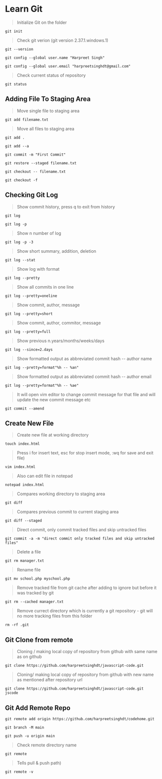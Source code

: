 # Learn Git

> Initialize Git on the folder

```
git init
```

> Check git verion (git version 2.37.1.windows.1)

```git --version```

```git config --global user.name "Harpreet Singh"```

```git config --global user.email "harpreetsinghdt@gmail.com"```

> Check current status of repository

```git status```

## Adding File To Staging Area

> Move single file to staging area

```git add filename.txt```

> Move all files to staging area

```git add .```

```git add --a```

```git commit -m "First Commit"```

```git restore --staged filename.txt```

```git checkout -- filename.txt```

```git checkout -f```

## Checking Git Log

> Show commit history, press q to exit from history

```git log```

```git log -p```

> Show n number of log

```git log -p -3```

> Show short summary, addition, deletion

```git log --stat```

> Show log with format

```git log --pretty```

> Show all commits in one line

```git log --pretty=oneline```

> Show commit, author, message

```git log --pretty=short```

> Show commit, author, commitor, message

```git log --pretty=full```

> Show previous n.years/months/weeks/days

```git log --since=2.days```

> Show formatted output as abbreviated commit hash -- author name

```git log --pretty=format"%h -- %an"```

> Show formatted output as abbreviated commit hash -- author email

```git log --pretty=format"%h -- %ae"```

> It will open vim editor to change commit message for that file and will update the new commit message etc

```git commit --amend```

## Create New File

> Create new file at working directory

```touch index.html```

> Press i for insert text, esc for stop insert mode, :wq for save and exit file)

```vim index.html```

> Also can edit file in notepad

```notepad index.html```

> Compares working directory to staging area

```git diff```

> Compares previous commit to current staging area

```git diff --staged```

> Direct commit, only commit tracked files and skip untracked files

```git commit -a -m "direct commit only tracked files and skip untracked files"```

> Delete a file

```git rm manager.txt```

> Rename file

```git mv school.php myschool.php```

> Remove tracked file from git cache after adding to ignore but before it was tracked by git

```git rm --cached manager.txt```

> Remove currect directory which is currently a git repository - git will no more tracking files from this folder

```rm -rf .git```

## Git Clone from remote

> Cloning / making local copy of repository from github with same name as on github

```git clone https://github.com/harpreetsinghdt/javascript-code.git```

> Cloning/ making local copy of repository from github with new name as mentioned after repository url

```git clone https://github.com/harpreetsinghdt/javascript-code.git jscode```

## Git Add Remote Repo

```git remote add origin https://github.com/harpreetsinghdt/codehome.git```

```git branch -M main```

```git push -u origin main```

> Check remote directory name

```git remote```

> Tells pull & push path)

```git remote -v```
